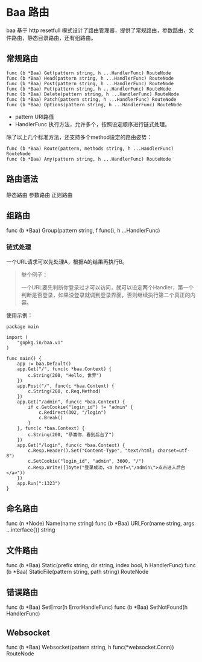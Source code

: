 # Baa 路由

baa 基于 http resetfull 模式设计了路由管理器，提供了常规路由，参数路由，文件路由，静态目录路由，还有组路由。

## 常规路由

```
func (b *Baa) Get(pattern string, h ...HandlerFunc) RouteNode
func (b *Baa) Head(pattern string, h ...HandlerFunc) RouteNode
func (b *Baa) Post(pattern string, h ...HandlerFunc) RouteNode
func (b *Baa) Put(pattern string, h ...HandlerFunc) RouteNode
func (b *Baa) Delete(pattern string, h ...HandlerFunc) RouteNode
func (b *Baa) Patch(pattern string, h ...HandlerFunc) RouteNode
func (b *Baa) Options(pattern string, h ...HandlerFunc) RouteNode
```

* pattern URI路径
* HandlerFunc 执行方法，允许多个，按照设定顺序进行链式处理。

除了以上几个标准方法，还支持多个method设定的路由姿势：

```
func (b *Baa) Route(pattern, methods string, h ...HandlerFunc) RouteNode
func (b *Baa) Any(pattern string, h ...HandlerFunc) RouteNode
```

## 路由语法

静态路由
参数路由
正则路由

## 组路由

func (b *Baa) Group(pattern string, f func(), h ...HandlerFunc)



### 链式处理

一个URL请求可以先处理A，根据A的结果再执行B。

> 举个例子：
>
> 一个URL要先判断你登录过才可以访问，就可以设定两个Handler，第一个 判断是否登录，如果没登录就调到登录界面，否则继续执行第二个真正的内容。

使用示例：

```
package main

import (
	"gopkg.in/baa.v1"
)

func main() {
	app := baa.Default()
	app.Get("/", func(c *baa.Context) {
		c.String(200, "Hello, 世界")
	})
	app.Post("/", func(c *baa.Context) {
		c.String(200, c.Req.Method)
	})
	app.Get("/admin", func(c *baa.Context) {
		if c.GetCookie("login_id") != "admin" {
			c.Redirect(302, "/login")
			c.Break()
		}
	}, func(c *baa.Context) {
		c.String(200, "恭喜你，看到后台了")
	})
	app.Get("/login", func(c *baa.Context) {
		c.Resp.Header().Set("Content-Type", "text/html; charset=utf-8")
		c.SetCookie("login_id", "admin", 3600, "/")
		c.Resp.Write([]byte("登录成功，<a href=\"/admin\">点击进入后台</a>"))
	})
	app.Run(":1323")
}
```

## 命名路由

func (n *Node) Name(name string)
func (b *Baa) URLFor(name string, args ...interface{}) string


## 文件路由

func (b *Baa) Static(prefix string, dir string, index bool, h HandlerFunc)
func (b *Baa) StaticFile(pattern string, path string) RouteNode

## 错误路由

func (b *Baa) SetError(h ErrorHandleFunc)
func (b *Baa) SetNotFound(h HandlerFunc)

## Websocket

func (b *Baa) Websocket(pattern string, h func(*websocket.Conn)) RouteNode

